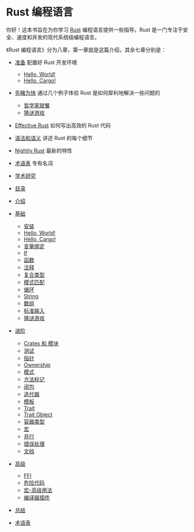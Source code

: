 Rust 编程语言
===

你好！这本书旨在为你学习 [Rust](http://www.rust-lang.org/) 编程语言提供一些指导。Rust 是一门专注于安全、速度和并发的现代系统级编程语言。

《Rust 编程语言》分为八章，第一章就是这篇介绍，其余七章分别是：

* [准备](getting_started/README.md) 配置好 Rust 开发环境
	* [Hello, World!](getting_started/helloworld.md)
	* [Hello, Cargo!](getting_started/cargo.md)
* [先睹为快](learn_rust/README.md) 通过几个例子体验 Rust 是如何犀利地解决一些问题的
	* [哲学家就餐](learn_rust/dining.md)
	* [猜谜游戏](learn_rust/guessgame.md)
* [Effective Rust](effective_rust/README.md) 如何写出高效的 Rust 代码
* [语法和语义](syntax_sematic/README.md) 讲述 Rust 的每个细节
* [Nightly Rust](nightly_rust/README.md) 最新的特性
* [术语表](glossary/README.md) 专有名词
* [学术研究](academic_research/README.md)


* [目录](SUMMARY.md)
* [介绍](introduction.md)
* [基础](basic/README.md)
    * [安装](basic/install.md)
    * [Hello, World!](basic/helloword.md)
    * [Hello, Cargo!](basic/cargo.md)
    * [变量绑定](basic/binding.md)
    * [If](basic/if.md)
    * [函数](basic/function.md)
    * [注释](basic/comment.md)
    * [复合类型](basic/compound.md)
    * [模式匹配](basic/match.md)
    * [循环](basic/loop.md)
    * [String](basic/string.md)
    * [数组](basic/array.md)
    * [标准输入](basic/input.md)
    * [猜谜游戏](basic/guessgame.md)
* [进阶](intermediate/README.md)
	* [Crates 和 模块](intermediate/crate.md)
	* [测试](intermediate/test.md)
	* [指针](intermediate/pointer.md)
	* [Ownership](intermediate/ownership.md)
	* [模式](intermediate/pattern.md)
	* [方法标记](intermediate/method.md)
	* [闭包](intermediate/closure.md)
	* [迭代器](intermediate/iterator.md)
	* [模板](intermediate/generic.md)
	* [Trait](intermediate/trait.md)
	* [Trait Object](intermediate/traitobject.md)
	* [容器类型](intermediate/collections.md)
	* [宏](intermediate/macro.md)
	* [并行](intermediate/concurrency.md)
	* [错误处理](intermediate/error.md)
	* [文档](intermediate/document.md)
* [高级](advance/README.md)
	* [FFI](advance/ffi.md)
	* [危险代码](advance/unsafe.md)
	* [宏-高级用法](advance/macro.md)
	* [编译器插件](advance/plugin.md)
* [总结](conclusion.md)
* [术语表](glossary.md)